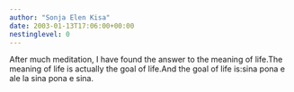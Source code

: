 ```yaml
---
author: "Sonja Elen Kisa"
date: 2003-01-13T17:06:00+00:00
nestinglevel: 0
---
```

After much meditation, I have found the answer to the meaning of life.The meaning of life is actually the goal of life.And the goal of life is:sina pona e ale la sina pona e sina.